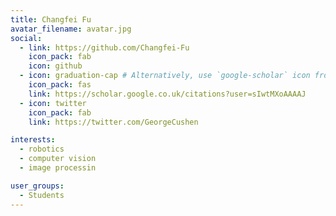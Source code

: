 ```yaml
---
title: Changfei Fu
avatar_filename: avatar.jpg
social:
  - link: https://github.com/Changfei-Fu
    icon_pack: fab
    icon: github
  - icon: graduation-cap # Alternatively, use `google-scholar` icon from `ai` icon pack
    icon_pack: fas
    link: https://scholar.google.co.uk/citations?user=sIwtMXoAAAAJ
  - icon: twitter
    icon_pack: fab
    link: https://twitter.com/GeorgeCushen

interests:
  - robotics
  - computer vision
  - image processin

user_groups:
  - Students
---
```

